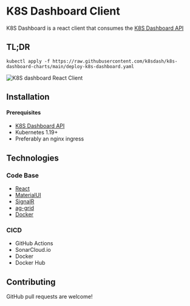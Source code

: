 # K8S Dashboard Client

K8S Dashboard is a react client that consumes the [K8S Dashboard API](https://github.com/k8sdash/k8s-dashboard-api)

## TL;DR
```
kubectl apply -f https://raw.githubusercontent.com/k8sdash/k8s-dashboard-charts/main/deploy-k8s-dashboard.yaml
```

![K8S dashboard React Client](https://github.com/k8sdash/k8s-dashboard-www-static/raw/main/src/k8s-dashboard-grid.gif)

## Installation

#### Prerequisites
* [K8S Dashboard API](https://github.com/k8sdash/k8s-dashboard-api)
* Kubernetes 1.19+
* Preferably an nginx ingress 

## Technologies
### Code Base
* [React](https://reactjs.org/)
* [MaterialUI](https://mui.com/)
* [SignalR](https://docs.microsoft.com/en-us/aspnet/signalr/overview/getting-started/introduction-to-signalr)
* [ag-grid](https://www.ag-grid.com/react-data-grid/)
* [Docker](https://www.docker.com/)

### CICD
* GitHub Actions
* SonarCloud.io
* Docker
* Docker Hub

## Contributing
GitHub pull requests are welcome!
